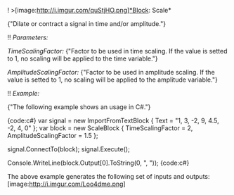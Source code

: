 ! >[image:http://i.imgur.com/quStjHO.png]*Block: Scale*

{"Dilate or contract a signal in time and/or amplitude."}

!! *Parameters:*

*TimeScalingFactor:* {"Factor to be used in time scaling. If the value is setted to 1, no scaling will be applied to the time variable."}

*AmplitudeScalingFactor:* {"Factor to be used in amplitude scaling. If the value is setted to 1, no scaling will be applied to the amplitude variable."}

!! *Example:*

{"The following example shows an usage in C#."}

{code:c#}
var signal = new ImportFromTextBlock { Text = "1, 3, -2, 9, 4.5, -2, 4, 0" };
var block = new ScaleBlock
{
    TimeScalingFactor = 2,
    AmplitudeScalingFactor = 1.5
};

signal.ConnectTo(block);
signal.Execute();

Console.WriteLine(block.Output[0].ToString(0, ", "));
{code:c#}

The above example generates the following set of inputs and outputs:
[image:http://i.imgur.com/Loo4dme.png]

